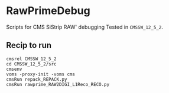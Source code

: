 # RawPrimeDebug
Scripts for CMS SiStrip RAW' debugging 
Tested in `CMSSW_12_5_2`.

## Recip to run

```
cmsrel CMSSW_12_5_2
cd CMSSW_12_5_2/src
cmsenv
voms -proxy-init -voms cms 
cmsRun repack_REPACK.py
cmsRun rawprime_RAW2DIGI_L1Reco_RECO.py
```
